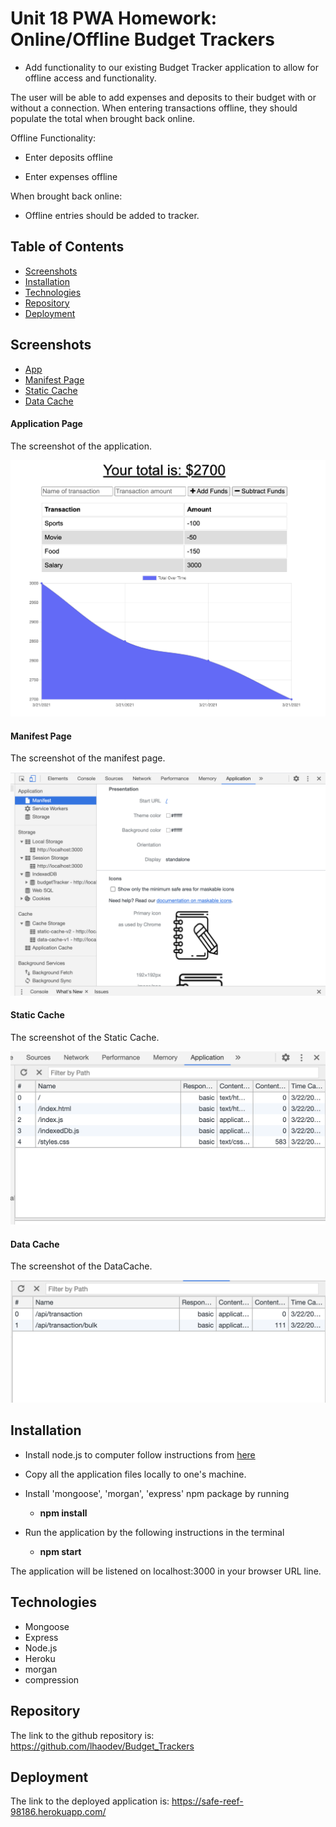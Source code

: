 # Unit 18 PWA Homework: Online/Offline Budget Trackers

* Add functionality to our existing Budget Tracker application to allow for offline access and functionality.

The user will be able to add expenses and deposits to their budget with or without a connection. When entering transactions offline, they should populate the total when brought back online.

Offline Functionality:

  * Enter deposits offline

  * Enter expenses offline

When brought back online:

  * Offline entries should be added to tracker.


## Table of Contents
* [Screenshots](#Screenshots)
* [Installation](#Installation)
* [Technologies](#Technologies)
* [Repository](#Repository)
* [Deployment](#Deployment)

## Screenshots
* [App](#public/assets/app.png)
* [Manifest Page](#public/assets/manifest.png)
* [Static Cache](#public/assets/cache1.png)
* [Data Cache](#public/assets/cache2.png)

#### Application Page
The screenshot of the application.

<p align="center">
  <img src="./public/assets/app.png" alt="app page">
</p>

#### Manifest Page
The screenshot of the manifest page.

<p align="center">
  <img src="./public/assets/manifest.png" alt="manifest">
</p>

#### Static Cache
The screenshot of the Static Cache.

<p align="center">
  <img src="./public/assets/cache1.png" alt="cache1">
</p>

#### Data Cache
The screenshot of the DataCache.

<p align="center"> 
  <img src="./public/assets/cache2.png" alt="cache2">
</p>

## Installation

* Install node.js to computer follow instructions from  [here](https://nodejs.org/en/)
* Copy all the application files locally to one's machine.
* Install 'mongoose', 'morgan', 'express' npm package by running 

    * **npm install**

* Run the application by the following instructions in the terminal

    * **npm start**

The application will be listened on localhost:3000 in your browser URL line.


## Technologies

* Mongoose
* Express
* Node.js
* Heroku
* morgan
* compression

## Repository

The link to the github repository is: https://github.com/lhaodev/Budget_Trackers

## Deployment

The link to the deployed application is: https://safe-reef-98186.herokuapp.com/